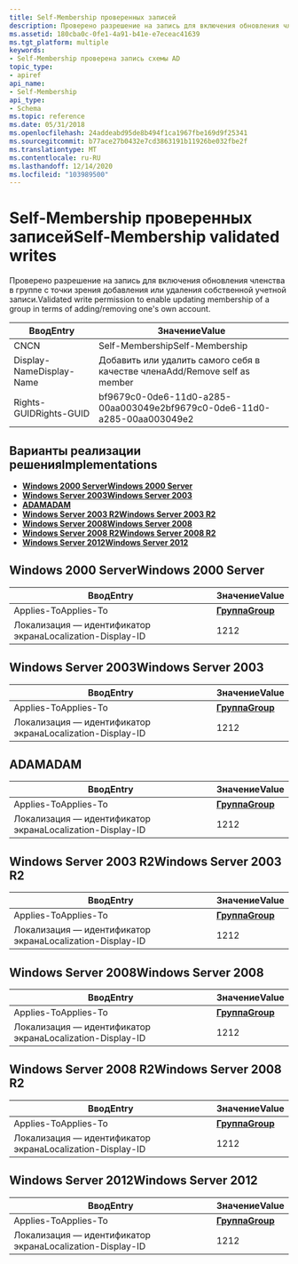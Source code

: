 ```yaml
---
title: Self-Membership проверенных записей
description: Проверено разрешение на запись для включения обновления членства в группе с точки зрения добавления или удаления собственной учетной записи.
ms.assetid: 180cba0c-0fe1-4a91-b41e-e7eceac41639
ms.tgt_platform: multiple
keywords:
- Self-Membership проверена запись схемы AD
topic_type:
- apiref
api_name:
- Self-Membership
api_type:
- Schema
ms.topic: reference
ms.date: 05/31/2018
ms.openlocfilehash: 24addeabd95de8b494f1ca1967fbe169d9f25341
ms.sourcegitcommit: b77ace27b0432e7cd3863191b11926be032fbe2f
ms.translationtype: MT
ms.contentlocale: ru-RU
ms.lasthandoff: 12/14/2020
ms.locfileid: "103989500"
---
```

# <a name="self-membership-validated-writes"></a><span data-ttu-id="12052-104">Self-Membership проверенных записей</span><span class="sxs-lookup"><span data-stu-id="12052-104">Self-Membership validated writes</span></span>

<span data-ttu-id="12052-105">Проверено разрешение на запись для включения обновления членства в группе с точки зрения добавления или удаления собственной учетной записи.</span><span class="sxs-lookup"><span data-stu-id="12052-105">Validated write permission to enable updating membership of a group in terms of adding/removing one's own account.</span></span>



| <span data-ttu-id="12052-106">Ввод</span><span class="sxs-lookup"><span data-stu-id="12052-106">Entry</span></span> | <span data-ttu-id="12052-107">Значение</span><span class="sxs-lookup"><span data-stu-id="12052-107">Value</span></span> |
|--------------|--------------------------------------|
| <span data-ttu-id="12052-108">CN</span><span class="sxs-lookup"><span data-stu-id="12052-108">CN</span></span>           | <span data-ttu-id="12052-109">Self-Membership</span><span class="sxs-lookup"><span data-stu-id="12052-109">Self-Membership</span></span>                      |
| <span data-ttu-id="12052-110">Display-Name</span><span class="sxs-lookup"><span data-stu-id="12052-110">Display-Name</span></span> | <span data-ttu-id="12052-111">Добавить или удалить самого себя в качестве члена</span><span class="sxs-lookup"><span data-stu-id="12052-111">Add/Remove self as member</span></span>            |
| <span data-ttu-id="12052-112">Rights-GUID</span><span class="sxs-lookup"><span data-stu-id="12052-112">Rights-GUID</span></span>  | <span data-ttu-id="12052-113">bf9679c0-0de6-11d0-a285-00aa003049e2</span><span class="sxs-lookup"><span data-stu-id="12052-113">bf9679c0-0de6-11d0-a285-00aa003049e2</span></span> |



## <a name="implementations"></a><span data-ttu-id="12052-114">Варианты реализации решения</span><span class="sxs-lookup"><span data-stu-id="12052-114">Implementations</span></span>

-   [<span data-ttu-id="12052-115">**Windows 2000 Server**</span><span class="sxs-lookup"><span data-stu-id="12052-115">**Windows 2000 Server**</span></span>](#windows-2000-server)
-   [<span data-ttu-id="12052-116">**Windows Server 2003**</span><span class="sxs-lookup"><span data-stu-id="12052-116">**Windows Server 2003**</span></span>](#windows-server-2003)
-   [<span data-ttu-id="12052-117">**ADAM**</span><span class="sxs-lookup"><span data-stu-id="12052-117">**ADAM**</span></span>](#adam)
-   [<span data-ttu-id="12052-118">**Windows Server 2003 R2**</span><span class="sxs-lookup"><span data-stu-id="12052-118">**Windows Server 2003 R2**</span></span>](#windows-server-2003-r2)
-   [<span data-ttu-id="12052-119">**Windows Server 2008**</span><span class="sxs-lookup"><span data-stu-id="12052-119">**Windows Server 2008**</span></span>](#windows-server-2008)
-   [<span data-ttu-id="12052-120">**Windows Server 2008 R2**</span><span class="sxs-lookup"><span data-stu-id="12052-120">**Windows Server 2008 R2**</span></span>](#windows-server-2008-r2)
-   [<span data-ttu-id="12052-121">**Windows Server 2012**</span><span class="sxs-lookup"><span data-stu-id="12052-121">**Windows Server 2012**</span></span>](#windows-server-2012)

## <a name="windows-2000-server"></a><span data-ttu-id="12052-122">Windows 2000 Server</span><span class="sxs-lookup"><span data-stu-id="12052-122">Windows 2000 Server</span></span>



| <span data-ttu-id="12052-123">Ввод</span><span class="sxs-lookup"><span data-stu-id="12052-123">Entry</span></span> | <span data-ttu-id="12052-124">Значение</span><span class="sxs-lookup"><span data-stu-id="12052-124">Value</span></span> |
|-------------------------|-------------------------------------|
| <span data-ttu-id="12052-125">Applies-To</span><span class="sxs-lookup"><span data-stu-id="12052-125">Applies-To</span></span>              | [<span data-ttu-id="12052-126">**Группа**</span><span class="sxs-lookup"><span data-stu-id="12052-126">**Group**</span></span>](c-group.md)<br/> |
| <span data-ttu-id="12052-127">Локализация — идентификатор экрана</span><span class="sxs-lookup"><span data-stu-id="12052-127">Localization-Display-ID</span></span> | <span data-ttu-id="12052-128">12</span><span class="sxs-lookup"><span data-stu-id="12052-128">12</span></span>                                  |



## <a name="windows-server-2003"></a><span data-ttu-id="12052-129">Windows Server 2003</span><span class="sxs-lookup"><span data-stu-id="12052-129">Windows Server 2003</span></span>



| <span data-ttu-id="12052-130">Ввод</span><span class="sxs-lookup"><span data-stu-id="12052-130">Entry</span></span> | <span data-ttu-id="12052-131">Значение</span><span class="sxs-lookup"><span data-stu-id="12052-131">Value</span></span> |
|-------------------------|-------------------------------------|
| <span data-ttu-id="12052-132">Applies-To</span><span class="sxs-lookup"><span data-stu-id="12052-132">Applies-To</span></span>              | [<span data-ttu-id="12052-133">**Группа**</span><span class="sxs-lookup"><span data-stu-id="12052-133">**Group**</span></span>](c-group.md)<br/> |
| <span data-ttu-id="12052-134">Локализация — идентификатор экрана</span><span class="sxs-lookup"><span data-stu-id="12052-134">Localization-Display-ID</span></span> | <span data-ttu-id="12052-135">12</span><span class="sxs-lookup"><span data-stu-id="12052-135">12</span></span>                                  |



## <a name="adam"></a><span data-ttu-id="12052-136">ADAM</span><span class="sxs-lookup"><span data-stu-id="12052-136">ADAM</span></span>



| <span data-ttu-id="12052-137">Ввод</span><span class="sxs-lookup"><span data-stu-id="12052-137">Entry</span></span> | <span data-ttu-id="12052-138">Значение</span><span class="sxs-lookup"><span data-stu-id="12052-138">Value</span></span> |
|-------------------------|-------------------------------------|
| <span data-ttu-id="12052-139">Applies-To</span><span class="sxs-lookup"><span data-stu-id="12052-139">Applies-To</span></span>              | [<span data-ttu-id="12052-140">**Группа**</span><span class="sxs-lookup"><span data-stu-id="12052-140">**Group**</span></span>](c-group.md)<br/> |
| <span data-ttu-id="12052-141">Локализация — идентификатор экрана</span><span class="sxs-lookup"><span data-stu-id="12052-141">Localization-Display-ID</span></span> | <span data-ttu-id="12052-142">12</span><span class="sxs-lookup"><span data-stu-id="12052-142">12</span></span>                                  |



## <a name="windows-server-2003-r2"></a><span data-ttu-id="12052-143">Windows Server 2003 R2</span><span class="sxs-lookup"><span data-stu-id="12052-143">Windows Server 2003 R2</span></span>



| <span data-ttu-id="12052-144">Ввод</span><span class="sxs-lookup"><span data-stu-id="12052-144">Entry</span></span> | <span data-ttu-id="12052-145">Значение</span><span class="sxs-lookup"><span data-stu-id="12052-145">Value</span></span> |
|-------------------------|-------------------------------------|
| <span data-ttu-id="12052-146">Applies-To</span><span class="sxs-lookup"><span data-stu-id="12052-146">Applies-To</span></span>              | [<span data-ttu-id="12052-147">**Группа**</span><span class="sxs-lookup"><span data-stu-id="12052-147">**Group**</span></span>](c-group.md)<br/> |
| <span data-ttu-id="12052-148">Локализация — идентификатор экрана</span><span class="sxs-lookup"><span data-stu-id="12052-148">Localization-Display-ID</span></span> | <span data-ttu-id="12052-149">12</span><span class="sxs-lookup"><span data-stu-id="12052-149">12</span></span>                                  |



## <a name="windows-server-2008"></a><span data-ttu-id="12052-150">Windows Server 2008</span><span class="sxs-lookup"><span data-stu-id="12052-150">Windows Server 2008</span></span>



| <span data-ttu-id="12052-151">Ввод</span><span class="sxs-lookup"><span data-stu-id="12052-151">Entry</span></span> | <span data-ttu-id="12052-152">Значение</span><span class="sxs-lookup"><span data-stu-id="12052-152">Value</span></span> |
|-------------------------|-------------------------------------|
| <span data-ttu-id="12052-153">Applies-To</span><span class="sxs-lookup"><span data-stu-id="12052-153">Applies-To</span></span>              | [<span data-ttu-id="12052-154">**Группа**</span><span class="sxs-lookup"><span data-stu-id="12052-154">**Group**</span></span>](c-group.md)<br/> |
| <span data-ttu-id="12052-155">Локализация — идентификатор экрана</span><span class="sxs-lookup"><span data-stu-id="12052-155">Localization-Display-ID</span></span> | <span data-ttu-id="12052-156">12</span><span class="sxs-lookup"><span data-stu-id="12052-156">12</span></span>                                  |



## <a name="windows-server-2008-r2"></a><span data-ttu-id="12052-157">Windows Server 2008 R2</span><span class="sxs-lookup"><span data-stu-id="12052-157">Windows Server 2008 R2</span></span>



| <span data-ttu-id="12052-158">Ввод</span><span class="sxs-lookup"><span data-stu-id="12052-158">Entry</span></span> | <span data-ttu-id="12052-159">Значение</span><span class="sxs-lookup"><span data-stu-id="12052-159">Value</span></span> |
|-------------------------|-------------------------------------|
| <span data-ttu-id="12052-160">Applies-To</span><span class="sxs-lookup"><span data-stu-id="12052-160">Applies-To</span></span>              | [<span data-ttu-id="12052-161">**Группа**</span><span class="sxs-lookup"><span data-stu-id="12052-161">**Group**</span></span>](c-group.md)<br/> |
| <span data-ttu-id="12052-162">Локализация — идентификатор экрана</span><span class="sxs-lookup"><span data-stu-id="12052-162">Localization-Display-ID</span></span> | <span data-ttu-id="12052-163">12</span><span class="sxs-lookup"><span data-stu-id="12052-163">12</span></span>                                  |



## <a name="windows-server-2012"></a><span data-ttu-id="12052-164">Windows Server 2012</span><span class="sxs-lookup"><span data-stu-id="12052-164">Windows Server 2012</span></span>



| <span data-ttu-id="12052-165">Ввод</span><span class="sxs-lookup"><span data-stu-id="12052-165">Entry</span></span> | <span data-ttu-id="12052-166">Значение</span><span class="sxs-lookup"><span data-stu-id="12052-166">Value</span></span> |
|-------------------------|-------------------------------------|
| <span data-ttu-id="12052-167">Applies-To</span><span class="sxs-lookup"><span data-stu-id="12052-167">Applies-To</span></span>              | [<span data-ttu-id="12052-168">**Группа**</span><span class="sxs-lookup"><span data-stu-id="12052-168">**Group**</span></span>](c-group.md)<br/> |
| <span data-ttu-id="12052-169">Локализация — идентификатор экрана</span><span class="sxs-lookup"><span data-stu-id="12052-169">Localization-Display-ID</span></span> | <span data-ttu-id="12052-170">12</span><span class="sxs-lookup"><span data-stu-id="12052-170">12</span></span>                                  |



 

 





